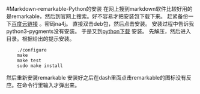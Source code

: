 #Markdown-remarkable-Python的安装
在网上搜到markdown软件比较好用的是remarkable，然后到官网上搜索。好不容易才把安装包下载下来。
赶紧备份一下[百度云链接]( https://pan.baidu.com/s/1slbKccX) 。密码na4j。
直接双击deb包，然后点击安装。
安装过程中告诉我python3-pygments没有安装。
于是又到[python下载](https://www.python.org/downloads/source/) 安装。
先解压，然后进入目录。根据给出的提示安装。

		./configure
		make
		make test
		sudo make install
		
然后重新安装remarkable
安装好之后在dash里面点击remarkable的图标没有反应。在命令行里输入才弹出来。
